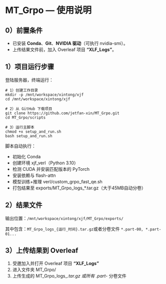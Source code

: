 # MT_Grpo — 使用说明

## 0）前置条件

- 已安装 **Conda**、**Git**、**NVIDIA 驱动**（可执行 nvidia-smi）。
- 上传结果文件前，加入 Overleaf 项目 **“XLF_Logs”**。





## 1）项目运行步骤

登陆服务器，终端运行：

```shell
# 1）创建工作目录
mkdir -p /mnt/workspace/xintong/xjf
cd /mnt/workspace/xintong/xjf

# 2）从 GitHub 下载项目
git clone https://github.com/jetfan-xin/MT_Grpo.git
cd MT_Grpo/scripts

# 3）运行主脚本
chmod +x setup_and_run.sh
bash setup_and_run.sh
```

脚本自动执行：

- 初始化 Conda
- 创建环境 xjf_verl（Python 3.10）
- 检测 CUDA 并安装匹配版本的 PyTorch
- 安装依赖与 flash-attn
- 模型训练+推理 verl/custom_grpo_fast_qe.sh
- 打包结果至 exports/MT_Grpo_logs_*.tar.gz（大于45MB自动分卷）





## 2）结果文件

输出位置：`/mnt/workspace/xintong/xjf/MT_Grpo/exports/`

其中包含：`MT_Grpo_logs_{运行_时间}.tar.gz`或者分卷文件 `*.part-00, *.part-01...` 





## 3）上传结果到 Overleaf

1. 受邀加入并打开 Overleaf 项目 **“XLF_Logs”**
2. 进入文件夹 MT_Grpo/
3. 上传生成的 MT_Grpo_logs_*.tar.gz 或所有 .part-* 分卷文件